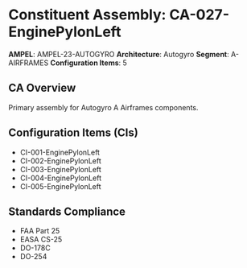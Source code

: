 # Constituent Assembly: CA-027-EnginePylonLeft

**AMPEL**: AMPEL-23-AUTOGYRO
**Architecture**: Autogyro
**Segment**: A-AIRFRAMES
**Configuration Items**: 5

## CA Overview
Primary assembly for Autogyro A Airframes components.

## Configuration Items (CIs)
- CI-001-EnginePylonLeft
- CI-002-EnginePylonLeft
- CI-003-EnginePylonLeft
- CI-004-EnginePylonLeft
- CI-005-EnginePylonLeft

## Standards Compliance
- FAA Part 25
- EASA CS-25
- DO-178C
- DO-254

